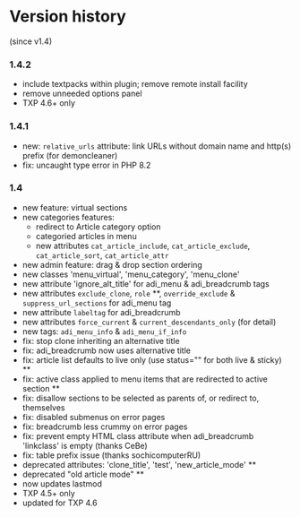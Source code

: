 # Version history

(since v1.4)

### 1.4.2

- include textpacks within plugin; remove remote install facility
- remove unneeded options panel
- TXP 4.6+ only

### 1.4.1

- new: `relative_urls` attribute: link URLs without domain name and http(s) prefix (for demoncleaner)
- fix: uncaught type error in PHP 8.2

### 1.4

- new feature: virtual sections
- new categories features:
  - redirect to Article category option
  - categoried articles in menu
  - new attributes `cat_article_include`, `cat_article_exclude`, `cat_article_sort`, `cat_article_attr`
- new admin feature: drag & drop section ordering
- new classes 'menu_virtual', 'menu_category', 'menu_clone'
- new attribute 'ignore_alt_title' for adi_menu & adi_breadcrumb tags
- new attributes `exclude_clone`, `role` **, `override_exclude` & `suppress_url_sections` for adi_menu tag
- new attribute `labeltag` for adi_breadcrumb
- new attributes `force_current` & `current_descendants_only` (for detail)
- new tags: `adi_menu_info` & `adi_menu_if_info`
- fix: stop clone inheriting an alternative title
- fix: adi_breadcrumb now uses alternative title
- fix: article list defaults to live only (use status="" for both live & sticky) **
- fix: active class applied to menu items that are redirected to active section **
- fix: disallow sections to be selected as parents of, or redirect to, themselves
- fix: disabled submenus on error pages
- fix: breadcrumb less crummy on error pages
- fix: prevent empty HTML class attribute when adi_breadcrumb 'linkclass' is empty (thanks CeBe)
- fix: table prefix issue (thanks sochicomputerRU)
- deprecated attributes: 'clone_title', 'test', 'new_article_mode' **
- deprecated "old article mode" **
- now updates lastmod
- TXP 4.5+ only
- updated for TXP 4.6